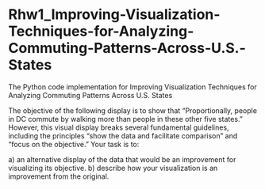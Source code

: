 # Rhw1_Improving-Visualization-Techniques-for-Analyzing-Commuting-Patterns-Across-U.S.-States
The Python code implementation for Improving Visualization Techniques for Analyzing Commuting Patterns Across U.S. States

The objective of the following display is to show that “Proportionally, people in DC commute by walking more than people in these other five states.” However, this visual display breaks several fundamental guidelines, including the principles “show the data and facilitate comparison” and “focus on the objective.” Your task is to:

a)	 an alternative display of the data that would be an improvement for visualizing its objective. 
b)	 describe how your visualization is an improvement from the original.
